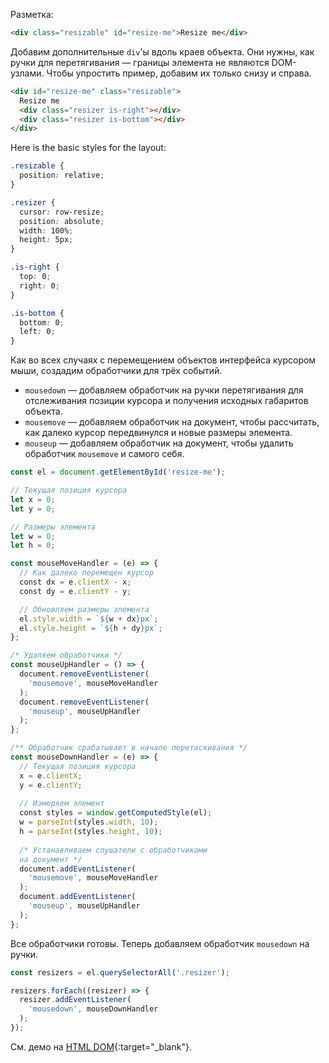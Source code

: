 Разметка:

```html
<div class="resizable" id="resize-me">Resize me</div>
```

Добавим дополнительные `div`'ы вдоль краев объекта. Они нужны, как ручки для перетягивания — границы элемента не являются DOM-узлами. Чтобы упростить пример, добавим их только снизу и справа.

```html
<div id="resize-me" class="resizable">
  Resize me
  <div class="resizer is-right"></div>
  <div class="resizer is-bottom"></div>
</div>
```

Here is the basic styles for the layout:

```scss
.resizable {
  position: relative;
}

.resizer {
  cursor: row-resize;
  position: absolute;
  width: 100%;
  height: 5px;
}

.is-right {
  top: 0;
  right: 0;
}

.is-bottom {
  bottom: 0;
  left: 0;
}
```

Как во всех случаях с перемещением объектов интерфейса курсором мыши, создадим обработчики для трёх событий.

- `mousedown` — добавляем обработчик на ручки перетягивания для отслеживания позиции курсора и получения исходных габаритов объекта.
- `mousemove` — добавляем обработчик на документ, чтобы рассчитать, как далеко курсор передвинулся и новые размеры элемента.
- `mouseup` — добавляем обработчик на документ, чтобы удалить обработчик `mousemove` и самого себя.

```js
const el = document.getElementById('resize-me');

// Текущая позиция курсора
let x = 0;
let y = 0;

// Размеры элемента
let w = 0;
let h = 0;

const mouseMoveHandler = (e) => {
  // Как далеко перемещен курсор
  const dx = e.clientX - x;
  const dy = e.clientY - y;

  // Обновляем размеры элемента
  el.style.width = `${w + dx}px`;
  el.style.height = `${h + dy}px`;
};

/* Удаляем обработчики */
const mouseUpHandler = () => {
  document.removeEventListener(
    'mousemove', mouseMoveHandler
  );
  document.removeEventListener(
    'mouseup', mouseUpHandler
  );
};

/** Обработчик срабатывает в начале перетаскивания */
const mouseDownHandler = (e) => {
  // Текущая позиция курсора
  x = e.clientX;
  y = e.clientY;
  
  // Измеряем элемент
  const styles = window.getComputedStyle(el);
  w = parseInt(styles.width, 10);
  h = parseInt(styles.height, 10);
  
  /* Устанавливаем слушатели с обработчиками
  на документ */
  document.addEventListener(
    'mousemove', mouseMoveHandler
  );
  document.addEventListener(
    'mouseup', mouseUpHandler
  );
};
```

Все обработчики готовы. Теперь добавляем обработчик `mousedown` на ручки.

```js
const resizers = el.querySelectorAll('.resizer');

resizers.forEach((resizer) => {
  resizer.addEventListener(
    'mousedown', mouseDownHandler
  );
});
```

См. демо на [HTML DOM](https://htmldom.dev/demo/make-a-resizable-element/){:target="_blank"}.
